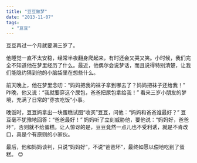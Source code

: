 ```yaml
---
title: "豆豆做梦"
date: "2013-11-07"
tags: 
  - "豆豆"
---
```


豆豆再过一个月就要满三岁了。  

他睡觉一直不太安稳，经常半夜翻身爬起来，有时还会又哭又笑。小时候，我们完全不知道他在梦里经历了什么。最近，他偶尔会说梦话，而且说得特别清楚，让我们能隐约猜到他的小脑袋里在想些什么。  

前天晚上，他在梦里念叨：“妈妈把我的袜子拿到哪去了？妈妈把袜子还给我！” 昨晚，他又说：“我就要穿这个尿包，爸爸把尿包拿给我！” 看来三岁小朋友的梦境，充满了日常的“穿衣吃饭”小事。  

晚饭时，豆豆妈拿出一块蛋糕试图“收买”豆豆，问他：“妈妈和爸爸谁最好？” 豆豆毫不犹豫地回答：“爸爸最好！” 妈妈听了立刻威胁他，要他说：“妈妈好，爸爸坏”，否则就不给蛋糕。让人惊讶的是，豆豆竟然一点儿也不受利诱，就是不肯改口，真是个有原则的小家伙。  

最后，他和妈妈谈判，只说“妈妈好”，不说“爸爸坏”，最终如愿以偿地吃到了蛋糕。 😊
